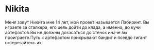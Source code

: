 # Nikita
Меня зовут Никита мне 14 лет,  мой проект называется Лабиринт. Вы играете за сталкера, его цель дойти до клада, а именно, до кучи артефактов.Вы не должны докасаться до стенок иначе вы проиграете.Путь к артефактом прикрывают бандит и псевдо гигант остерегайтесь их.
